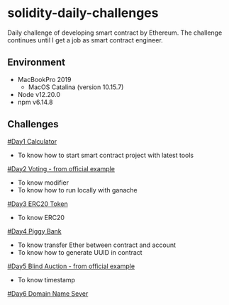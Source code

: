 # solidity-daily-challenges

Daily challenge of developing smart contract by Ethereum.
The challenge continues until I get a job as smart contract engineer.

## Environment

- MacBookPro 2019
  * MacOS Catalina (version 10.15.7)
- Node v12.20.0
- npm v6.14.8

## Challenges

[#Day1 Calculator](https://github.com/Kourin1996/solidity-daily-challenges/tree/main/day1)
- To know how to start smart contract project with latest tools

[#Day2 Voting - from official example](https://github.com/Kourin1996/solidity-daily-challenges/tree/main/day2)
- To know modifier
- To know how to run locally with ganache

[#Day3 ERC20 Token](https://github.com/Kourin1996/solidity-daily-challenges/tree/main/day3)
- To know ERC20

[#Day4 Piggy Bank](https://github.com/Kourin1996/solidity-daily-challenges/tree/main/day4)
- To know transfer Ether between contract and account
- To know how to generate UUID in contract

[#Day5 Blind Auction - from official example](https://github.com/Kourin1996/solidity-daily-challenges/tree/main/day5)
- To know timestamp

[#Day6 Domain Name Sever](https://github.com/Kourin1996/solidity-daily-challenges/tree/main/day6)
